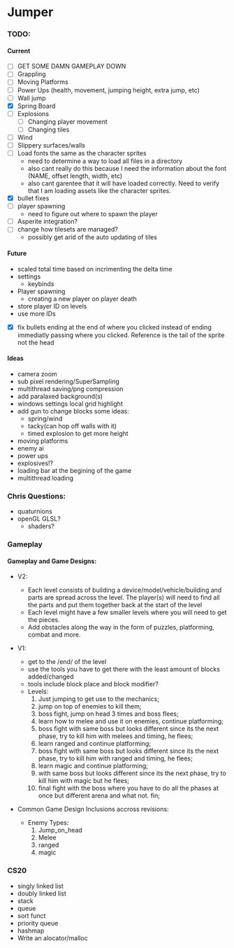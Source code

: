 # Jumper


### TODO:
#### Current
- [ ] GET SOME DAMN GAMEPLAY DOWN
- [ ] Grappling
- [ ] Moving Platforms 
- [ ] Power Ups (health, movement, jumping height, extra jump, etc) 
- [ ] Wall jump 
- [x] Spring Board
- [ ] Explosions 
	- [ ] Changing player movement
	- [ ] Changing tiles 
- [ ] Wind
- [ ] Slippery surfaces/walls
- [ ] Load fonts the same as the character sprites
	* need to determine a way to load all files in a directory
	* also cant really do this because I need the information about the font (NAME, offset length, width, etc)
	* also cant garentee that it will have loaded correctly.  Need to verify that I am loading assets like the character sprites.
- [x] bullet fixes
- [ ] player spawning
	* need to figure out where to spawn the player
- [ ] Asperite integration?
- [ ] change how tilesets are managed?
	* possibly get arid of the auto updating of tiles


#### Future
* scaled total time based on incrimenting the delta time
* settings
    * keybinds
* Player spawning
    * creating a new player on player death
* store player ID on levels
* use more IDs
- [x] fix bullets ending at the end of where you clicked instead of ending immediatly passing where you clicked.  Reference is the tail of the sprite not the head


#### Ideas
* camera zoom
* sub pixel rendering/SuperSampling
* multithread saving/png compression
* add paralaxed background(s)
* windows settings local grid highlight
* add gun to change blocks some ideas: 
    * spring/wind
    * tacky(can hop off walls with it)
    * timed explosion to get more height
* moving platforms
* enemy ai
* power ups
* explosives!?
* loading bar at the begining of the game
* multithread loading


### Chris Questions:
* quaturnions
* openGL GLSL?
    * shaders?


### Gameplay
#### Gameplay and Game Designs:
* V2:
	* Each level consists of building a device/model/vehicle/building and parts are spread across the level. The player(s) will need to find all the parts and put them together back at the start of the level
	* Each level might have a few smaller levels where you will need to get the pieces.
	* Add obstacles along the way in the form of puzzles, platforming, combat and more.
	
* V1:
	* get to the /end/ of the level
	* use the tools you have to get there with the least amount of blocks added/changed
	* tools include block place and block modifier?
	* Levels:
		1.  Just jumping to get use to the mechanics;
		2.  jump on top of enemies to kill them;
		3.  boss fight, jump on head 3 times and boss flees;
		4.  learn how to melee and use it on enemies, continue platforming;
		5.  boss fight with same boss but looks different since its the next phase, try to kill him with melees and timing, he flees;
		6.  learn ranged and continue platforming;
		7.  boss fight with same boss but looks different since its the next phase, try to kill him with ranged and timing, he flees;
		8.  learn magic and continue platforming;
		9.  with same boss but looks different since its the next phase, try to kill him with magic but he flees;
		10. final fight with the boss where you have to do all the phases at once but different arena and what not. fin;

* Common Game Design Inclusions accross revisions:
	* Enemy Types:
		1. Jump_on_head
		2. Melee
		3. ranged
		4. magic



### CS20
* singly linked list
* doubly linked list
* stack
* queue
* sort funct
* priority queue
* hashmap
* Write an alocator/malloc
